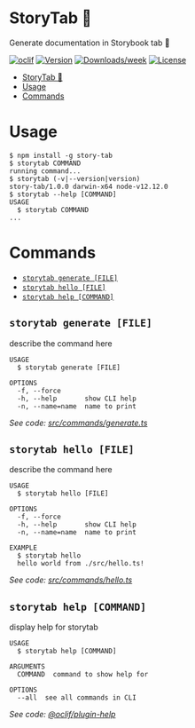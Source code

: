 # StoryTab 📑

Generate documentation in Storybook tab 📑

[![oclif](https://img.shields.io/badge/cli-oclif-brightgreen.svg)](https://oclif.io)
[![Version](https://img.shields.io/npm/v/story-tab.svg)](https://npmjs.org/package/story-tab)
[![Downloads/week](https://img.shields.io/npm/dw/story-tab.svg)](https://npmjs.org/package/story-tab)
[![License](https://img.shields.io/npm/l/story-tab.svg)](https://github.com/mkosir/story-tab/blob/master/package.json)

<!-- toc -->
* [StoryTab 📑](#storytab-)
* [Usage](#usage)
* [Commands](#commands)
<!-- tocstop -->

# Usage

<!-- usage -->
```sh-session
$ npm install -g story-tab
$ storytab COMMAND
running command...
$ storytab (-v|--version|version)
story-tab/1.0.0 darwin-x64 node-v12.12.0
$ storytab --help [COMMAND]
USAGE
  $ storytab COMMAND
...
```
<!-- usagestop -->

# Commands

<!-- commands -->
* [`storytab generate [FILE]`](#storytab-generate-file)
* [`storytab hello [FILE]`](#storytab-hello-file)
* [`storytab help [COMMAND]`](#storytab-help-command)

## `storytab generate [FILE]`

describe the command here

```
USAGE
  $ storytab generate [FILE]

OPTIONS
  -f, --force
  -h, --help       show CLI help
  -n, --name=name  name to print
```

_See code: [src/commands/generate.ts](https://github.com/mkosir/story-tab/blob/v1.0.0/src/commands/generate.ts)_

## `storytab hello [FILE]`

describe the command here

```
USAGE
  $ storytab hello [FILE]

OPTIONS
  -f, --force
  -h, --help       show CLI help
  -n, --name=name  name to print

EXAMPLE
  $ storytab hello
  hello world from ./src/hello.ts!
```

_See code: [src/commands/hello.ts](https://github.com/mkosir/story-tab/blob/v1.0.0/src/commands/hello.ts)_

## `storytab help [COMMAND]`

display help for storytab

```
USAGE
  $ storytab help [COMMAND]

ARGUMENTS
  COMMAND  command to show help for

OPTIONS
  --all  see all commands in CLI
```

_See code: [@oclif/plugin-help](https://github.com/oclif/plugin-help/blob/v2.2.2/src/commands/help.ts)_
<!-- commandsstop -->
